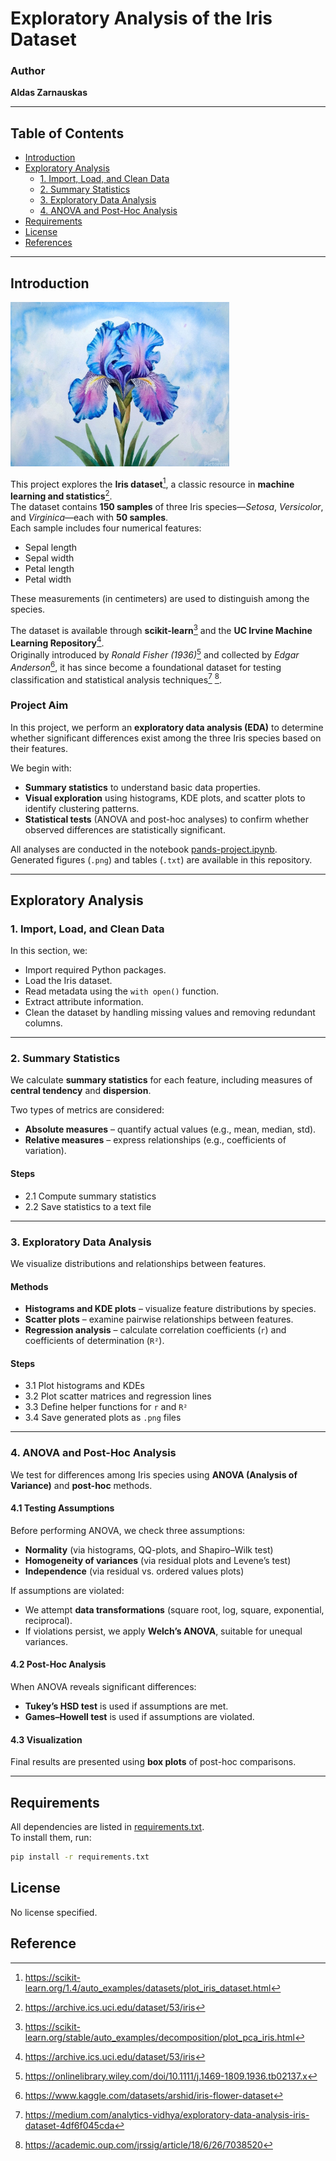# Exploratory Analysis of the Iris Dataset

### Author  
**Aldas Zarnauskas**

---

## Table of Contents
- [Introduction](#introduction)
- [Exploratory Analysis](#exploratory-analysis)
  - [1. Import, Load, and Clean Data](#1-import-load-and-clean-data)
  - [2. Summary Statistics](#2-summary-statistics)
  - [3. Exploratory Data Analysis](#3-exploratory-data-analysis)
  - [4. ANOVA and Post-Hoc Analysis](#4-anova-and-post-hoc-analysis)
- [Requirements](#requirements)
- [License](#license)
- [References](#references)

---

## Introduction
<img src="blue_iris_flower_with_.jpeg" alt="Iris Flower" width="350">

This project explores the **Iris dataset**[^1], a classic resource in **machine learning and statistics**[^2].  
The dataset contains **150 samples** of three Iris species—*Setosa*, *Versicolor*, and *Virginica*—each with **50 samples**.  
Each sample includes four numerical features:

- Sepal length  
- Sepal width  
- Petal length  
- Petal width  

These measurements (in centimeters) are used to distinguish among the species.

The dataset is available through **scikit-learn**[^3] and the **UC Irvine Machine Learning Repository**[^4].  
Originally introduced by *Ronald Fisher (1936)*[^5] and collected by *Edgar Anderson*[^6], it has since become a foundational dataset for testing classification and statistical analysis techniques[^7] [^8].

### Project Aim
In this project, we perform an **exploratory data analysis (EDA)** to determine whether significant differences exist among the three Iris species based on their features.

We begin with:
- **Summary statistics** to understand basic data properties.  
- **Visual exploration** using histograms, KDE plots, and scatter plots to identify clustering patterns.  
- **Statistical tests** (ANOVA and post-hoc analyses) to confirm whether observed differences are statistically significant.  

All analyses are conducted in the notebook [pands-project.ipynb](pands-project.ipynb).  
Generated figures (`.png`) and tables (`.txt`) are available in this repository.

---

## Exploratory Analysis

### 1. Import, Load, and Clean Data
In this section, we:
- Import required Python packages.
- Load the Iris dataset.
- Read metadata using the `with open()` function.
- Extract attribute information.
- Clean the dataset by handling missing values and removing redundant columns.

---

### 2. Summary Statistics
We calculate **summary statistics** for each feature, including measures of **central tendency** and **dispersion**.

Two types of metrics are considered:
- **Absolute measures** – quantify actual values (e.g., mean, median, std).
- **Relative measures** – express relationships (e.g., coefficients of variation).

#### Steps
- 2.1 Compute summary statistics  
- 2.2 Save statistics to a text file  

---

### 3. Exploratory Data Analysis
We visualize distributions and relationships between features.

#### Methods
- **Histograms and KDE plots** – visualize feature distributions by species.  
- **Scatter plots** – examine pairwise relationships between features.  
- **Regression analysis** – calculate correlation coefficients (`r`) and coefficients of determination (`R²`).  

#### Steps
- 3.1 Plot histograms and KDEs  
- 3.2 Plot scatter matrices and regression lines  
- 3.3 Define helper functions for `r` and `R²`  
- 3.4 Save generated plots as `.png` files  

---

### 4. ANOVA and Post-Hoc Analysis

We test for differences among Iris species using **ANOVA (Analysis of Variance)** and **post-hoc** methods.

#### 4.1 Testing Assumptions
Before performing ANOVA, we check three assumptions:
- **Normality** (via histograms, QQ-plots, and Shapiro–Wilk test)
- **Homogeneity of variances** (via residual plots and Levene’s test)
- **Independence** (via residual vs. ordered values plots)

If assumptions are violated:
- We attempt **data transformations** (square root, log, square, exponential, reciprocal).
- If violations persist, we apply **Welch’s ANOVA**, suitable for unequal variances.

#### 4.2 Post-Hoc Analysis
When ANOVA reveals significant differences:
- **Tukey’s HSD test** is used if assumptions are met.  
- **Games–Howell test** is used if assumptions are violated.

#### 4.3 Visualization
Final results are presented using **box plots** of post-hoc comparisons.

---

## Requirements
All dependencies are listed in [requirements.txt](requirements.txt).  
To install them, run:

```bash
pip install -r requirements.txt
```

## License
No license specified.

## Reference
[^1]: https://scikit-learn.org/1.4/auto_examples/datasets/plot_iris_dataset.html
[^2]: https://archive.ics.uci.edu/dataset/53/iris
[^3]: https://scikit-learn.org/stable/auto_examples/decomposition/plot_pca_iris.html
[^4]: https://archive.ics.uci.edu/dataset/53/iris
[^5]: https://onlinelibrary.wiley.com/doi/10.1111/j.1469-1809.1936.tb02137.x
[^6]: https://www.kaggle.com/datasets/arshid/iris-flower-dataset
[^7]: https://medium.com/analytics-vidhya/exploratory-data-analysis-iris-dataset-4df6f045cda
[^8]: https://academic.oup.com/jrssig/article/18/6/26/7038520
